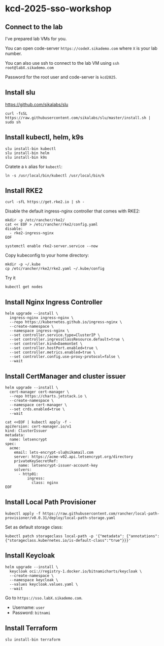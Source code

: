 # kcd-2025-sso-workshop

## Connect to the lab

I've prepared lab VMs for you.

You can open code-server `https://codeX.sikademo.com` where `X` is your lab number.

You can also use ssh to connect to the lab VM using `ssh root@labX.sikademo.com`

Password for the root user and code-server is `kcd2025`.

## Install slu

<https://github.com/sikalabs/slu>

```
curl -fsSL https://raw.githubusercontent.com/sikalabs/slu/master/install.sh | sudo sh
```

## Install kubectl, helm, k9s

```
slu install-bin kubectl
slu install-bin helm
slu install-bin k9s
```

Cratete a `k` alias for `kubectl`:

```
ln -s /usr/local/bin/kubectl /usr/local/bin/k
```

## Install RKE2

```
curl -sfL https://get.rke2.io | sh -
```

Disable the default ingress-nginx controller that comes with RKE2:

```
mkdir -p /etc/rancher/rke2/
cat << EOF > /etc/rancher/rke2/config.yaml
disable:
  - rke2-ingress-nginx
EOF
```

```
systemctl enable rke2-server.service --now
```

Copy kubeconfig to your home directory:

```
mkdir -p ~/.kube
cp /etc/rancher/rke2/rke2.yaml ~/.kube/config
```

Try it

```
kubectl get nodes
```

## Install Nginx Ingress Controller

```
helm upgrade --install \
  ingress-nginx ingress-nginx \
  --repo https://kubernetes.github.io/ingress-nginx \
  --create-namespace \
  --namespace ingress-nginx \
  --set controller.service.type=ClusterIP \
  --set controller.ingressClassResource.default=true \
  --set controller.kind=DaemonSet \
  --set controller.hostPort.enabled=true \
  --set controller.metrics.enabled=true \
  --set controller.config.use-proxy-protocol=false \
  --wait
```

## Install CertManager and cluster issuer

```
helm upgrade --install \
  cert-manager cert-manager \
  --repo https://charts.jetstack.io \
  --create-namespace \
  --namespace cert-manager \
  --set crds.enabled=true \
  --wait
```

```
cat <<EOF | kubectl apply -f -
apiVersion: cert-manager.io/v1
kind: ClusterIssuer
metadata:
  name: letsencrypt
spec:
  acme:
    email: lets-encrypt-slu@sikamail.com
    server: https://acme-v02.api.letsencrypt.org/directory
    privateKeySecretRef:
      name: letsencrypt-issuer-account-key
    solvers:
      - http01:
          ingress:
            class: nginx
EOF
```

## Install Local Path Provisioner

```
kubectl apply -f https://raw.githubusercontent.com/rancher/local-path-provisioner/v0.0.31/deploy/local-path-storage.yaml
```

Set as default storage class:

```
kubectl patch storageclass local-path -p '{"metadata": {"annotations":{"storageclass.kubernetes.io/is-default-class":"true"}}}'
```

## Install Keycloak

```
helm upgrade --install \
  keycloak oci://registry-1.docker.io/bitnamicharts/keycloak \
  --create-namespace \
  --namespace keycloak \
  --values keycloak.values.yaml \
  --wait
```

Go to `https://sso.labX.sikademo.com`.

- Username: `user`
- Password: `bitnami`

## Install Terraform

```
slu install-bin terraform
```
